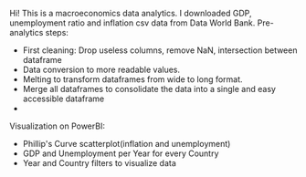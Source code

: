Hi! This is a macroeconomics data analytics. I downloaded GDP, unemployment ratio and inflation csv data from Data World Bank.
Pre-analytics steps:
  - First cleaning: Drop useless columns, remove NaN, intersection between dataframe
  - Data conversion to more readable values.
  - Melting to transform dataframes from wide to long format.
  - Merge all dataframes to consolidate the data into a single and easy accessible dataframe
  - 
Visualization on PowerBI:
  - Phillip's Curve scatterplot(inflation and unemployment)
  - GDP and Unemployment per Year for every Country
  - Year and Country filters to visualize data
